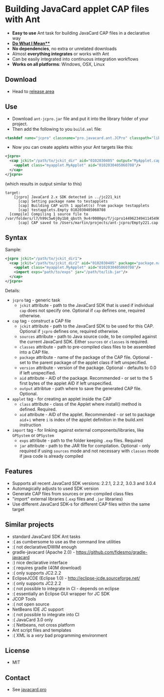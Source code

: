 # Building JavaCard applet CAP files with Ant
 * **Easy to use** Ant task for building JavaCard CAP files in a declarative way
 * **[Do What I Mean**](http://en.wikipedia.org/wiki/DWIM)** 
 * **No dependencies**, no extra or unrelated downloads
 * Almost **everything integrates** or works with Ant
  * Can be easily integrated into continuous integration workflows
 * **Works on all platforms**: Windows, OSX, Linux
 
## Download
 * Head to [release area](https://github.com/martinpaljak/ant-javacard/releases)

## Use
 * Download ```ant-jcpro.jar``` file and put it into the library folder of your project.
 * Then add the following to you ```build.xml``` file:
```xml
<taskdef name="jcpro" classname="pro.javacard.ant.JCPro" classpath="lib/ant-jcpro.jar"/>
```
 * Now you can create applets within your Ant targets like this:
```xml
<jcpro>
  <cap jckit="/path/to/jckit_dir" aid="0102030405" output="MyApplet.cap" sources="src/myapplet">
    <applet class="myapplet.MyApplet" aid="0102030405060708"/>
  </cap>
</jcpro>
```
(which results in output similar to this)
```
target:
    [jcpro] JavaCard 2.x SDK detected in ../jc221_kit
      [cap] Setting package name to testapplets
      [cap] Building CAP with 1 applet(s) from package testapplets
      [cap] testapplets.Empty 0102030405060708
  [compile] Compiling 1 source file to /var/folders/l7/h99c5w6j0y1b8_qbsth_9v4r0000gn/T/jcpro1449623494114549040104042558432715
      [cap] CAP saved to /Users/martin/projects/ant-jcpro/Empty221.cap
```
## Syntax
Sample:

```xml
<jcpro jckit="/path/to/jckit_dir1">
  <cap jckit="/path/to/jckit_dir2" aid="0102030405" package="package.name" version="0.1" output="MyApplet.cap" sources="src/myapplet" classes="path/to/classes">
    <applet class="myapplet.MyApplet" aid="0102030405060708"/>
    <import exps="path/to/exps" jar="/path/to/lib.jar"/>
  </cap>
</jcpro>
```
Details:
 * ```jcpro``` tag - generic task
   * ```jckit``` attribute - path to the JavaCard SDK that is used if individual ```cap``` does not specify one. Optional if ```cap``` defines one, required otherwise.
 * ```cap``` tag - construct a CAP file
   * ```jckit``` attribute - path to the JavaCard SDK to be used for this CAP. Optional if ```jcpro``` defines one, required otherwise. 
   * ```sources``` attribute - path to Java source code, to be compiled against the current JavaCard SDK. Either ```sources``` or ```classes``` is required.
   * ```classes``` attribute - path to pre-compiled class files to be assembled into a CAP file.
   * ```package``` attribute - name of the package of the CAP file. Optional - set to the parent package of the applet class if left unspecified.
   * ```version``` attribute - version of the package. Optional - defaults to 0.0 if left unspecified.
   * ```aid``` attribute - AID of the package. Recommended - or set to the 5 first bytes of the applet AID if left unspecified.
   * ```output``` attribtue - path where to save the generated CAP file. Optional.
 * ```applet``` tag - for creating an applet inside the CAP
   * ```class``` attribute - class of the Applet where install() method is defined. Required.
   * ```aid``` attribute - AID of the applet. Recommended - or set to package ```aid```+```i``` where ```i``` is index of the applet definition in the build.xml instruction
 * ```import``` tag - for linking against external components/libraries, like ```GPSystem``` or ```OPSystem```
   * ```exps``` attribute - path to the folder keeping ```.exp``` files. Required
   * ```jar``` attribute - path to the JAR file for compilation. Optional - only required if using ```sources``` mode and not necessary with ```classes``` mode if java code is already compiled

## Features
 * Supports all recent JavaCard SDK versions: 2.2.1, 2.2.2, 3.0.3 and 3.0.4
 * Automagically adjusts to used SDK version
 * Generate CAP files from sources or pre-compiled class files
 * "import" external libraries (```.exp``` files and ```.jar``` libraries)
 * Use different JavaCard SDK-s for different CAP files within the same target

## Similar projects
 * standard JavaCard SDK Ant tasks
  * :( as cumbersome to use as the command line utilities
  * :( not declarative/DWIM enough
 * gradle-javacard (Apache 2.0) - https://github.com/fidesmo/gradle-javacard
  * :) nice declarative interface
  * :( requires gradle (40M download) 
  * :( only supports JC2.2.2
 * EclipseJCDE (Eclipse 1.0) - http://eclipse-jcde.sourceforge.net/
  * :( only supports JC2.2.2
  * :( not possible to integrate in CI - depends on eclipse
  * :( essentially an Eclipse GUI wrapper for JC SDK
 * JCOP Tools
  * :( not open source
 * NetBeans IDE JC support
  * :( not possible to integrate into CI
  * :( JavaCard 3.0 only
  * :( Netbeans, not cross platform
 * Ant script files and templates
  * :( XML is a *very* bad programming environment 

## License
 * MIT

## Contact
 * See [javacard.pro](http://javacard.pro)
